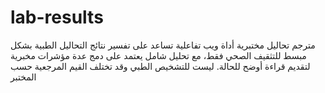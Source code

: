 # lab-results
مترجم تحاليل مختبرية أداة ويب تفاعلية تساعد على تفسير نتائج التحاليل الطبية بشكل مبسط للتثقيف الصحي فقط، مع تحليل شامل يعتمد على دمج عدة مؤشرات مخبرية لتقديم قراءة أوضح للحالة. ليست للتشخيص الطبي وقد تختلف القيم المرجعية حسب المختبر
